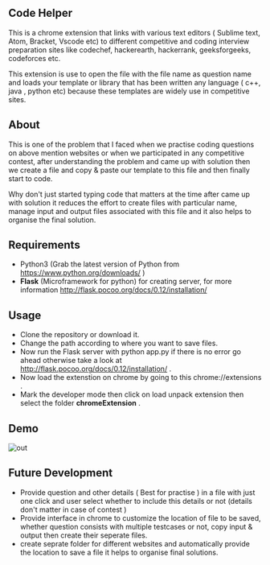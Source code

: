 ## Code Helper
This is a chrome extension that links with various text editors ( Sublime text, Atom, Bracket, Vscode etc) to different competitive and coding interview preparation sites like codechef, hackerearth, hackerrank, geeksforgeeks, codeforces etc.

This extension is use to open the file with the file name as question name and loads your template or library that has been written any language ( c++, java , python etc) because these templates are widely use in competitive sites.

## About
This is one of the problem that I faced when we practise coding questions on above mention websites or when we participated in any competitive contest, after understanding the problem and came up with solution then we create a file and copy & paste our template to this file and then finally start to code.

Why don't just started typing code that matters at the time after came up with solution it reduces the effort to create files with particular name, manage input and output files associated with this file and it also helps to organise the final solution.

## Requirements

- Python3 (Grab the latest version of Python from https://www.python.org/downloads/ )
- **Flask** (Microframework for python) for creating server, for more information http://flask.pocoo.org/docs/0.12/installation/

## Usage
- Clone the repository or download it.
- Change the path according to where you want to save files.
- Now run the Flask server with python app.py if there is no error go ahead otherwise take a look at http://flask.pocoo.org/docs/0.12/installation/ .
- Now load the extenstion on chrome by going to this chrome://extensions .
- Mark the developer mode then click on load unpack extension then select the folder **chromeExtension** .

## Demo

![out](https://user-images.githubusercontent.com/23010645/32980948-8e483634-cc95-11e7-9e68-1a0deeb82246.gif)

## Future Development

- Provide question and other details ( Best for practise ) in a file with just one click and user select whether to include this details or not (details don't matter in case of contest )
- Provide interface in chrome to customize the location of file to be saved, whether question consists with multiple testcases or not, copy input & output then create their seperate files.
- create seprate folder for different websites and automatically provide the location to save a file it helps to organise final solutions.


